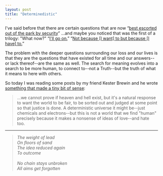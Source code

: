 ```yaml
---
layout: post
title: "Determinedistic"
---
```


I've said before that there are certain questions that are now &ldquo;[best escorted out of the park by security]({{site.baseurl}}/2011/02/24/what-now.html)&rdquo; ...and maybe you noticed that was the first of a trilogy: "What now?" &ldquo;[I'll go on.]({{site.baseurl}}/2011/02/28/I-can-not-go-on.html)&rdquo; &ldquo;[Not because \[I want\] to but because \[I have\] to.]({{site.baseurl}}/2011/03/07/bikes.html)&rdquo;

The problem with the deeper questions surrounding our loss and our lives is that they are the questions that have existed for all time and our answers--or lack thereof--are the same as well. The search for meaning evolves into a search to be more human, to connect to--not a Truth--but the truth of what it means to here with others.

So today I was reading some posts by my friend Kester Brewin and he wrote [something that made a tiny bit of sense](http://www.kesterbrewin.com/2011/03/15/free-will-determinism-heaven-hell/):

> ...we cannot prove if heaven and hell exist, but it's a natural response to want the world to be fair, to be sorted out and judged at some point so that justice is done. A deterministic universe it might be--just chemicals and electrons--but this is not a world that we find "human" precisely because it makes a nonsense of ideas of love--and hate too.

---

<p class="postscript"><blockquote style="font-style:italic">The weight of lead<br>
On floors of sand<br>
The idea reduced again<br>
To outcome<br>
<br>
No chain stays unbroken<br>
All aims get forgotten</blockquote></p>
